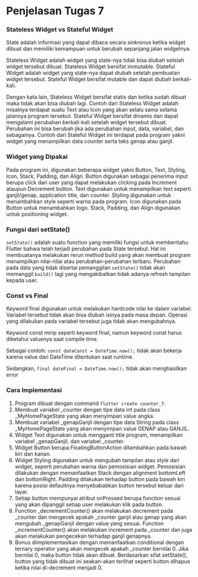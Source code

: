 # Penjelasan Tugas 7

### Stateless Widget vs Stateful Widget

State adalah informasi yang dapat dibaca secara sinkronus ketika widget dibuat dan memiliki kemampuan untuk berubah sepanjang jalan widgetnya.

Stateless Widget adalah widget yang state-nya tidak bisa diubah setelah widget tersebut dibuat. Stateless Widget bersifat immutable. Stateful Widget adalah widget yang state-nya dapat diubah setelah pembuatan widget tersebut. Stateful Widget bersifat mutable dan dapat diubah berkali-kali. 

Dengan kata lain, Stateless Widget bersifat statis dan ketika sudah dibuat maka tidak akan bisa diubah lagi. Contoh dari Stateless Widget adalah misalnya terdapat suatu Text atau Icon yang akan selalu sama selama jalannya program tersebut. Stateful Widget bersifat dinamis dan dapat mengalami perubahan berkali-kali setelah widget tersebut dibuat. Perubahan ini bisa berubah jika ada perubahan input, data, variabel, dan sebagainya. Contoh dari Stateful Widget ini terdapat pada program yakni widget yang menampilkan data counter serta teks genap atau ganjil.

### Widget yang Dipakai

Pada program ini, digunakan beberapa widget yakni Button, Text, Styling, Icon, Stack, Padding, dan Align. Button digunakan sebagai penerima input berupa click dari user yang dapat melakukan clicking pada Increment ataupun Decrement button. Text digunakan untuk menampilkan text seperti ganjil/genap, application title, dan counter. Styling digunakan untuk menambahkan style seperti warna pada program. Icon digunakan pada Button untuk menambahkan logo. Stack, Padding, dan Align digunakan untuk positioning widget.

### Fungsi dari setState()

`setState()` adalah suatu function yang memiliki fungsi untuk memberitahu Flutter bahwa telah terjadi perubahan pada State tersebut. Hal ini membuatanya melakukan rerun method build yang akan membuat program menampilkan nilai-nilai atau perubahan-perubahan terbaru. Perubahan pada data yang tidak disertai pemanggilan `setState()` tidak akan memanggil `build()` lagi yang mengakibatkan tidak adanya refresh tampilan kepada user.

### Const vs Final

Keyword final digunakan untuk melakukan hardcode nilai ke dalam variabel. Variabel tersebut tidak akan bisa diubah isinya pada masa depan. Operasi yang dilakukan pada variabel tersebut juga tidak akan mengubahnya.

Keyword const mirip seperti keyword final, namun keyword const harus diketahui valuenya saat compile time.

Sebagai contoh:
`const dateConst = DateTime.now();`
tidak akan bekerja karena value dari DateTime ditentukan saat runtime. 

Sedangkan,
`final dateFinal = DateTime.now();`
tidak akan menghasilkan error

### Cara Implementasi
1. Program dibuat dengan command `flutter create counter_7`.
2. Membuat variabel _counter dengan tipe data int pada class _MyHomePageState yang akan menyimpan value angka.
3. Membuat variabel _genapGanjil dengan tipe data String pada class _MyHomePageState yang akan menyimpan value GENAP atau GANJIL.
4. Widget Text digunakan untuk mengganti title program, menampilkan variabel _genapGanjil, dan variabel _counter.
5. Widget Button berupa FloatingButtonAction ditambahkan pada bawah kiri dan kanan.
6. Widget Styling digunakan untuk mengubah tampilan atau style dari widget, seperti perubahan warna dan pemosisian widget. Pemosisian dilakukan dengan memanfaatkan Stack dengan alignment bottomLeft dan bottomRight. Padding dilakukan terhadap button pada bawah kiri karena posisi defaultnya menyebababkan button tersebut keluar dari layar.
7. Setiap button mempunyai atribut onPressed berupa function sesuai yang akan dipanggil setiap user melakukan klik pada button.
8. Function _decrementCounter() akan melakukan decrement pada _counter dan mengecek apakah _counter ganjil atau genap yang akan mengubah _genapGanjil dengan value yang sesuai. Function _incrementCounter() akan melakukan increment pada _counter dan juga akan melakukan pengecekan terhadap ganjil genapnya.
9. Bonus diimplementasikan dengan memanfaatkan conditional dengan ternary operator yang akan mengecek apakah _counter bernilai 0. Jika bernilai 0, maka button tidak akan dibuat. Berdasarkan sifat setState(), button yang tidak dibuat ini seakan-akan terlihat seperti button dihapus ketika nilai di-decrement menjadi 0.